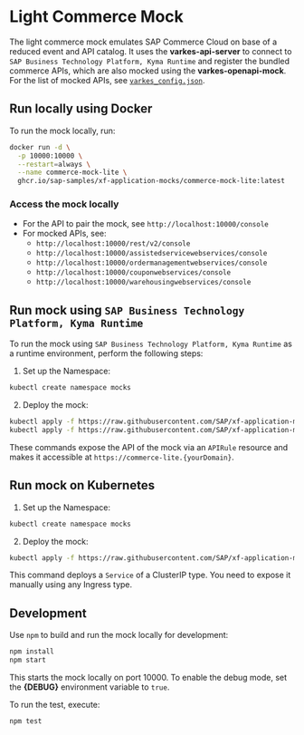 # Light Commerce Mock

The light commerce mock emulates SAP Commerce Cloud on base of a reduced event and API catalog. It uses the **varkes-api-server** to connect to `SAP Business Technology Platform, Kyma Runtime` and register the bundled commerce APIs, which are also mocked using the **varkes-openapi-mock**. For the list of mocked APIs, see [`varkes_config.json`](varkes_config.json).

## Run locally using Docker

To run the mock locally, run:

```bash
docker run -d \
  -p 10000:10000 \
  --restart=always \
  --name commerce-mock-lite \
  ghcr.io/sap-samples/xf-application-mocks/commerce-mock-lite:latest
```

### Access the mock locally

* For the API to pair the mock, see `http://localhost:10000/console`
* For mocked APIs, see:
  * `http://localhost:10000/rest/v2/console`
  * `http://localhost:10000/assistedservicewebservices/console`
  * `http://localhost:10000/ordermanagementwebservices/console`
  * `http://localhost:10000/couponwebservices/console`
  * `http://localhost:10000/warehousingwebservices/console`

## Run mock using `SAP Business Technology Platform, Kyma Runtime`

To run the mock using `SAP Business Technology Platform, Kyma Runtime` as a runtime environment, perform the following steps:

1. Set up the Namespace:

```bash
kubectl create namespace mocks
```

2. Deploy the mock:

```bash
kubectl apply -f https://raw.githubusercontent.com/SAP/xf-application-mocks/master/commerce-mock-lite/deployment/k8s.yaml -n mocks
kubectl apply -f https://raw.githubusercontent.com/SAP/xf-application-mocks/master/commerce-mock-lite/deployment/kyma.yaml -n mocks
```

These commands expose the API of the mock via an `APIRule` resource and makes it accessible at `https://commerce-lite.{yourDomain}`.

## Run mock on Kubernetes

1. Set up the Namespace:

```bash
kubectl create namespace mocks
```

2. Deploy the mock:

```bash
kubectl apply -f https://raw.githubusercontent.com/SAP/xf-application-mocks/master/commerce-mock-lite/deployment/k8s.yaml -n mocks
```

This command deploys a `Service` of a ClusterIP type. You need to expose it manually using any Ingress type.

## Development

Use `npm` to build and run the mock locally for development:

```bash
npm install
npm start
```

This starts the mock locally on port 10000.
To enable the debug mode, set the **{DEBUG}** environment variable to `true`.

To run the test, execute:

```bash
npm test
```
